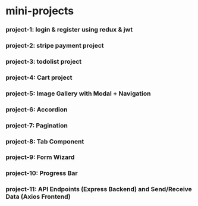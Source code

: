 # mini-projects

<h3>project-1: login & register using redux & jwt</h3>
<h3>project-2: stripe payment project</h3>
<h3>project-3: todolist project</h3>
<h3>project-4: Cart project</h3>
<h3>project-5: Image Gallery with Modal + Navigation</h3>
<h3>project-6: Accordion</h3>
<h3>project-7: Pagination</h3>
<h3>project-8: Tab Component</h3>
<h3>project-9: Form Wizard</h3>
<h3>project-10: Progress Bar</h3>
<h3>project-11: API Endpoints (Express Backend) and Send/Receive Data (Axios Frontend)</h3>